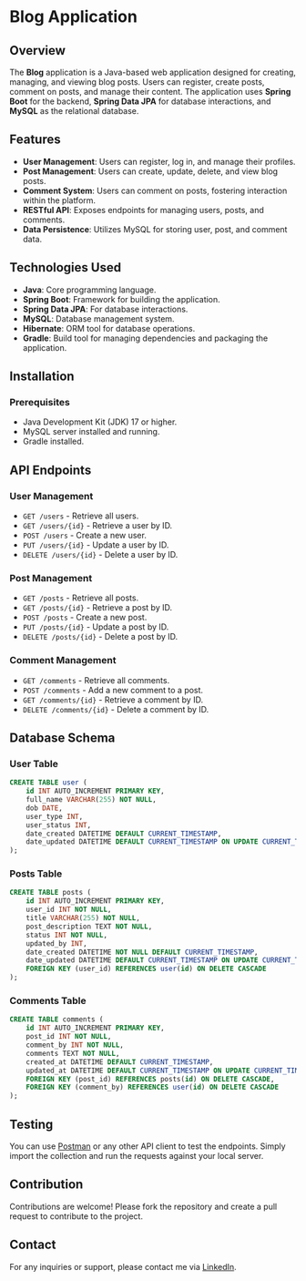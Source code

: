 # Blog Application

## Overview

The **Blog** application is a Java-based web application designed for creating, managing, and viewing blog posts. Users can register, create posts, comment on posts, and manage their content. The application uses **Spring Boot** for the backend, **Spring Data JPA** for database interactions, and **MySQL** as the relational database.

## Features

- **User Management**: Users can register, log in, and manage their profiles.
- **Post Management**: Users can create, update, delete, and view blog posts.
- **Comment System**: Users can comment on posts, fostering interaction within the platform.
- **RESTful API**: Exposes endpoints for managing users, posts, and comments.
- **Data Persistence**: Utilizes MySQL for storing user, post, and comment data.

## Technologies Used

- **Java**: Core programming language.
- **Spring Boot**: Framework for building the application.
- **Spring Data JPA**: For database interactions.
- **MySQL**: Database management system.
- **Hibernate**: ORM tool for database operations.
- **Gradle**: Build tool for managing dependencies and packaging the application.

## Installation

### Prerequisites

- Java Development Kit (JDK) 17 or higher.
- MySQL server installed and running.
- Gradle installed.

## API Endpoints

### User Management

- `GET /users` - Retrieve all users.
- `GET /users/{id}` - Retrieve a user by ID.
- `POST /users` - Create a new user.
- `PUT /users/{id}` - Update a user by ID.
- `DELETE /users/{id}` - Delete a user by ID.

### Post Management

- `GET /posts` - Retrieve all posts.
- `GET /posts/{id}` - Retrieve a post by ID.
- `POST /posts` - Create a new post.
- `PUT /posts/{id}` - Update a post by ID.
- `DELETE /posts/{id}` - Delete a post by ID.

### Comment Management

- `GET /comments` - Retrieve all comments.
- `POST /comments` - Add a new comment to a post.
- `GET /comments/{id}` - Retrieve a comment by ID.
- `DELETE /comments/{id}` - Delete a comment by ID.

## Database Schema

### User Table

```sql
CREATE TABLE user (
    id INT AUTO_INCREMENT PRIMARY KEY,
    full_name VARCHAR(255) NOT NULL,
    dob DATE,
    user_type INT,
    user_status INT,
    date_created DATETIME DEFAULT CURRENT_TIMESTAMP,
    date_updated DATETIME DEFAULT CURRENT_TIMESTAMP ON UPDATE CURRENT_TIMESTAMP
);
```

### Posts Table

```sql
CREATE TABLE posts (
    id INT AUTO_INCREMENT PRIMARY KEY,
    user_id INT NOT NULL,
    title VARCHAR(255) NOT NULL,
    post_description TEXT NOT NULL,
    status INT NOT NULL,
    updated_by INT,
    date_created DATETIME NOT NULL DEFAULT CURRENT_TIMESTAMP,
    date_updated DATETIME DEFAULT CURRENT_TIMESTAMP ON UPDATE CURRENT_TIMESTAMP,
    FOREIGN KEY (user_id) REFERENCES user(id) ON DELETE CASCADE
);
```

### Comments Table

```sql
CREATE TABLE comments (
    id INT AUTO_INCREMENT PRIMARY KEY,
    post_id INT NOT NULL,
    comment_by INT NOT NULL,
    comments TEXT NOT NULL,
    created_at DATETIME DEFAULT CURRENT_TIMESTAMP,
    updated_at DATETIME DEFAULT CURRENT_TIMESTAMP ON UPDATE CURRENT_TIMESTAMP,
    FOREIGN KEY (post_id) REFERENCES posts(id) ON DELETE CASCADE,
    FOREIGN KEY (comment_by) REFERENCES user(id) ON DELETE CASCADE
);
```

## Testing

You can use [Postman](https://www.postman.com/) or any other API client to test the endpoints. Simply import the collection and run the requests against your local server.

## Contribution

Contributions are welcome! Please fork the repository and create a pull request to contribute to the project.

## Contact

For any inquiries or support, please contact me via [LinkedIn](https://www.linkedin.com/in/shawon-sarowar/).
